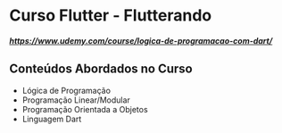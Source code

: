 # Curso Flutter - Flutterando
##### https://www.udemy.com/course/logica-de-programacao-com-dart/

## Conteúdos Abordados no Curso

- Lógica de Programação
- Programação Linear/Modular
- Programação Orientada a Objetos
- Linguagem Dart
